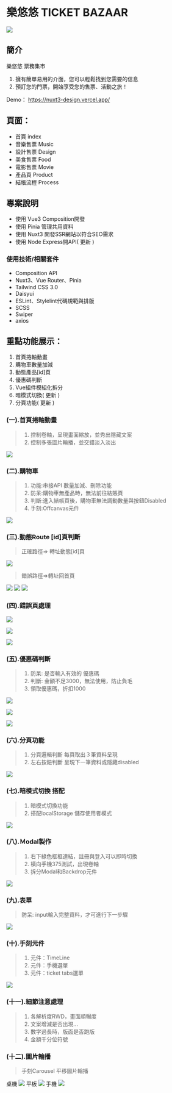# 樂悠悠 TICKET BAZAAR

![](https://i.imgur.com/JknYixB.jpg)

## 簡介
樂悠悠 票務集市

1. 擁有簡單易用的介面，您可以輕鬆找到您需要的信息
1. 預訂您的門票，開始享受您的售票、活動之旅！

Demo： https://nuxt3-design.vercel.app/ 


## 頁面：
* 首頁 index
* 音樂售票 Music
* 設計售票 Design
* 美食售票 Food
* 電影售票 Movie
* 產品頁 Product
* 結帳流程 Process


## 專案說明
* 使用 Vue3 Composition開發
* 使用 Pinia 管理共用資料
* 使用 Nuxt3 開發SSR網站以符合SEO需求
* 使用 Node Express開API( 更新 )


### 使用技術/相關套件
* Composition API
* Nuxt3、Vue Router、Pinia
* Tailwind CSS 3.0
* Daisyui
* ESLint、Stylelint代碼規範與排版
* SCSS
* Swiper
* axios


## 重點功能展示：
1. 首頁捲軸動畫
1. 購物車數量加減
1. 動態產品[id]頁
1. 優惠碼判斷
1. Vue組件模組化拆分
1. 暗模式切換( 更新 )
1. 分頁功能( 更新 )


### (一).首頁捲軸動畫
> 1. 控制卷軸，呈現畫面縮放，並秀出隱藏文案
> 2. 控制多張圖片輪播，並交錯淡入淡出

![](https://i.imgur.com/gapiUUC.jpg)


### (二).購物車
> 1. 功能:串接API 數量加減、刪除功能
> 2. 防呆:購物車無產品時，無法前往結賬頁
> 3. 判斷:進入結帳頁後，購物車無法調動數量與按鈕Disabled
> 4. 手刻:Offcanvas元件

![](https://i.imgur.com/H75Tco9.png)


### (三).動態Route [id]頁判斷
> 正確路徑=> 轉址動態[id]頁

![](https://i.imgur.com/cxGIAxT.png)

> 錯誤路徑=>轉址回首頁

![](https://i.imgur.com/bjhPPNE.png)
![](https://i.imgur.com/Ay1SVLb.png)
![](https://i.imgur.com/0Cz6487.png)


### (四).錯誤頁處理
![](https://i.imgur.com/TAVsIEO.jpg)

![](https://i.imgur.com/mU64W7b.jpg)

![](https://i.imgur.com/FNE92Xw.png)


### (五).優惠碼判斷
> 1. 防呆: 是否輸入有效的 優惠碼
> 2. 判斷: 金額不足3000，無法使用，防止負毛
> 3. 領取優惠碼，折扣1000


![](https://i.imgur.com/3cGNqJ1.jpg)

![](https://i.imgur.com/OktRDKi.jpg)

![](https://i.imgur.com/nTGK8AC.jpg)

### (六).分頁功能
> 1. 分頁邏輯判斷  每頁取出３筆資料呈現
> 2. 左右按鈕判斷  呈現下一筆資料或隱藏disabled

![](https://i.imgur.com/ifX2nlb.png)



### (七).暗模式切換 搭配
> 1. 暗模式切換功能
> 2. 搭配localStorage 儲存使用者模式

![](https://i.imgur.com/57FZzA9.png)


### (八).Ｍodal製作
> 1. 右下綠色框框連結，註冊與登入可以即時切換
> 2. 橫向手機375測試，出現卷軸
> 3. 拆分Modal和Backdrop元件

![](https://i.imgur.com/HCu6Dpj.png)


### (九).表單
> 防呆: input輸入完整資料，才可進行下一步驟

![](https://i.imgur.com/dhOrSut.jpg)


### (十).手刻元件
> 1. 元件：TimeLine
> 2. 元件：手機選單
> 3. 元件：ticket tabs選單

![](https://i.imgur.com/73y46nN.jpg)


### (十一).細節注意處理
> 1. 各解析度RWD，畫面順暢度
> 2. 文案增減是否出現...
> 3. 數字過長時，版面是否跑版
> 4. 金額千分位符號


### (十二).圖片輪播
> 手刻Carousel 平移圖片輪播

桌機
![](https://i.imgur.com/WMvTKnB.png)
平板
![](https://i.imgur.com/f532PzV.png)
手機
![](https://i.imgur.com/OuQ1YR7.png)
